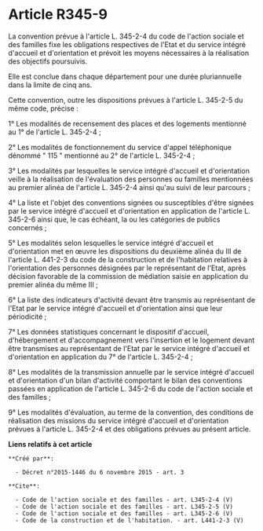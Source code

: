 # Article R345-9

La convention prévue à l'article L. 345-2-4 du code de l'action sociale et des familles fixe les obligations respectives de
l'Etat et du service intégré d'accueil et d'orientation et prévoit les moyens nécessaires à la réalisation des objectifs
poursuivis. 

Elle est conclue dans chaque département pour une durée pluriannuelle dans la limite de cinq ans. 

Cette convention, outre les dispositions prévues à l'article L. 345-2-5 du même code, précise : 

1° Les modalités de recensement des places et des logements mentionné au 1° de l'article L. 345-2-4 ; 

2° Les modalités de fonctionnement du service d'appel téléphonique dénommé " 115 " mentionné au 2° de l'article L. 345-2-4 ; 

3° Les modalités par lesquelles le service intégré d'accueil et d'orientation veille à la réalisation de l'évaluation des
personnes ou familles mentionnées au premier alinéa de l'article L. 345-2-4 ainsi qu'au suivi de leur parcours ; 

4° La liste et l'objet des conventions signées ou susceptibles d'être signées par le service intégré d'accueil et
d'orientation en application de l'article L. 345-2-6 ainsi que, le cas échéant, la ou les catégories de publics concernés ; 

5° Les modalités selon lesquelles le service intégré d'accueil et d'orientation met en œuvre les dispositions du deuxième
alinéa du III de l'article L. 441-2-3 du code de la construction et de l'habitation relatives à l'orientation des personnes
désignées par le représentant de l'Etat, après décision favorable de la commission de médiation saisie en application du
premier alinéa du même III ; 

6° La liste des indicateurs d'activité devant être transmis au représentant de l'Etat par le service intégré d'accueil et
d'orientation ainsi que leur périodicité ; 

7° Les données statistiques concernant le dispositif d'accueil, d'hébergement et d'accompagnement vers l'insertion et le
logement devant être transmises au représentant de l'Etat par le service intégré d'accueil et d'orientation en application du
7° de l'article L. 345-2-4 ; 

8° Les modalités de la transmission annuelle par le service intégré d'accueil et d'orientation d'un bilan d'activité
comportant le bilan des conventions passées en application de l'article L. 345-2-6 du code de l'action sociale et des
familles ; 

9° Les modalités d'évaluation, au terme de la convention, des conditions de réalisation des missions du service intégré
d'accueil et d'orientation prévues à l'article L. 345-2-4 et des obligations prévues au présent article.

**Liens relatifs à cet article**

	**Créé par**:

	  - Décret n°2015-1446 du 6 novembre 2015 - art. 3

	**Cite**:

	  - Code de l'action sociale et des familles - art. L345-2-4 (V)
	  - Code de l'action sociale et des familles - art. L345-2-5 (V)
	  - Code de l'action sociale et des familles - art. L345-2-6 (V)
	  - Code de la construction et de l'habitation. - art. L441-2-3 (V)

